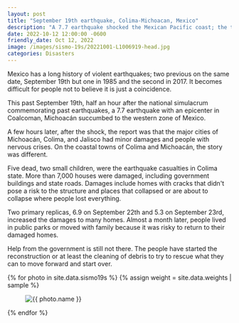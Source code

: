```yaml
---
layout: post
title: "September 19th earthquake, Colima-Michoacan, Mexico"
description: "A 7.7 earthquake shocked the Mexican Pacific coast; the toll was five deceased people and more than 7,000 damaged houses."
date: 2022-10-12 12:00:00 -0600
friendly_date: Oct 12, 2022
image: /images/sismo-19s/20221001-L1006919-head.jpg
categories: Disasters
---
```


<div class="prose lg:prose-xl mx-auto mt-6">
  <p>
    Mexico has a long history of violent earthquakes; two previous on the same date, September 19th but one in 1985 and the second in 2017. It becomes difficult for people not to believe it is just a coincidence. 
  </p>
  <p>
    This past September 19th, half an hour after the national simulacrum commemorating past earthquakes, a 7.7 earthquake with an epicenter in Coalcoman, Michoacán succumbed to the western zone of Mexico.
  </p>
  <p>
    A few hours later, after the shock, the report was that the major cities of Michoacán, Colima, and Jalisco had minor damages and people with nervous crises. On the coastal towns of Colima and Michoacán, the story was different.
  </p>
  <p>
    Five dead, two small children, were the earthquake casualties in Colima state. More than 7,000 houses were damaged, including government buildings and state roads. Damages include homes with cracks that didn't pose a risk to the structure and places that collapsed or are about to collapse where people lost everything. 
  </p>
  <p>
    Two primary replicas, 6.9 on September 22th and 5.3 on September 23rd, increased the damages to many homes. Almost a month later, people lived in public parks or moved with family because it was risky to return to their damaged homes.
  </p>
  <p>
    Help from the government is still not there. The people have started the reconstruction or at least the cleaning of debris to try to rescue what they can to move forward and start over.
  </p>
</div>

<div class="w-full flex flex-wrap justify-between mt-6 md:mt-0 large" data-controller="reveal" data-reveal-animation-class="reveal">
  {% for photo in site.data.sismo19s %}
    {% assign weight = site.data.weights | sample %}
    <figure class="{{ weight.class }}">
      <div class="relative">
        <a href="#" class="absolute block inset-0 z-10" data-action="modal#toggle"></a>
        <img src="{{ photo.src }}" alt="{{ photo.name }}" data-description="{{ photo.description }}" class="w-full h-full object-contain {{ photo.options }}" loading="lazy" />
      </div>
    </figure>
  {% endfor %}
</div>
